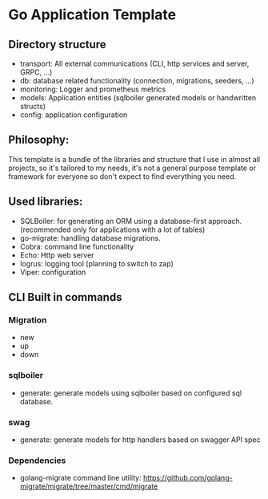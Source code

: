 # Go Application Template

## Directory structure
- transport: All external communications (CLI, http services and server, GRPC, ...)
- db: database related functionality (connection, migrations, seeders, ...)
- monitoring: Logger and prometheus metrics
- models: Application entities (sqlboiler generated models or handwritten structs)
- config: application configuration

## Philosophy:
This template is a bundle of the libraries and structure that I use in almost all projects, so it's tailored to my needs, 
it's not a general purpose template or framework for everyone so don't expect to find everything you need.

## Used libraries:
- SQLBoiler: for generating an ORM using a database-first approach. (recommended only for applications with a lot of tables)
- go-migrate: handling database migrations.
- Cobra: command line functionality
- Echo: Http web server
- logrus: logging tool (planning to switch to zap)
- Viper: configuration

## CLI Built in commands
### Migration
- new
- up
- down
### sqlboiler
- generate: generate models using sqlboiler based on configured sql database.
### swag
- generate: generate  models for http handlers based on swagger API spec

### Dependencies
- golang-migrate command line utility: https://github.com/golang-migrate/migrate/tree/master/cmd/migrate


